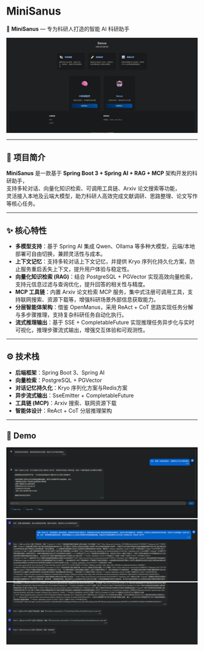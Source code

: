 # MiniSanus

🚀 **MiniSanus** — 专为科研人打造的智能 AI 科研助手

![Home](docs/assets/home.png)

---

## 📌 项目简介

**MiniSanus** 是一款基于 **Spring Boot 3 + Spring AI + RAG + MCP** 架构开发的科研助手，  
支持多轮对话、向量化知识检索、可调用工具链、Arxiv 论文搜索等功能，  
灵活接入本地及云端大模型，助力科研人高效完成文献调研、思路整理、论文写作等核心任务。


---

## ✨ 核心特性

- **多模型支持**：基于 Spring AI 集成 Qwen、Ollama 等多种大模型，云端/本地部署可自由切换，兼顾灵活性与成本。
- **上下文记忆**：支持多轮对话上下文记忆，并提供 Kryo 序列化持久化方案，防止服务重启丢失上下文，提升用户体验与稳定性。
- **向量化知识检索 (RAG)**：结合 PostgreSQL + PGVector 实现高效向量检索，支持元信息过滤与查询优化，提升回答的相关性与精度。
- **MCP 工具链**：内置 Arxiv 论文检索 MCP 服务，集中式注册可调用工具，支持联网搜索、资源下载等，增强科研场景外部信息获取能力。
- **分层智能体架构**：借鉴 OpenManus，采用 ReAct + CoT 思路实现任务分解与多步骤推理，支持复杂科研任务自动化执行。
- **流式推理输出**：基于 SSE + CompletableFuture 实现推理任务异步化与实时可视化，推理步骤流式输出，增强交互体验和可观测性。

---

## ⚙️ 技术栈

- **后端框架**：Spring Boot 3、Spring AI
- **向量检索**：PostgreSQL + PGVector
- **对话记忆持久化**：Kryo 序列化方案与Redis方案
- **异步流式输出**：SseEmitter + CompletableFuture
- **工具链 (MCP)**：Arxiv 搜索、联网资源下载
- **智能体设计**：ReAct + CoT 分层推理架构

---

## 🚀 Demo

![](docs/assets/demo.png)
![](docs/assets/agent_demo.png)
![](docs/assets/agent_demo2.png)
